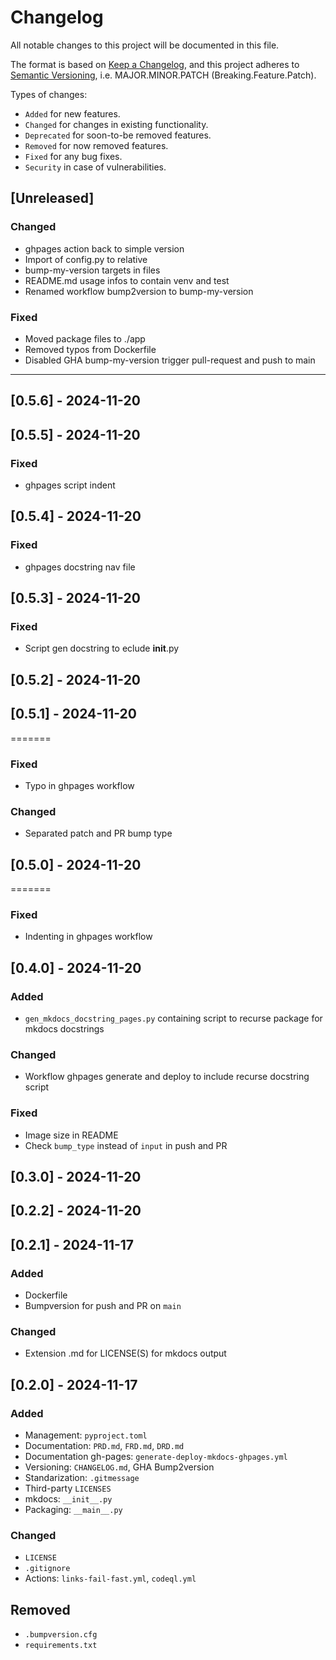 Changelog
===

All notable changes to this project will be documented in this file.

The format is based on [Keep a Changelog](https://keepachangelog.com/en/1.0.0/),
and this project adheres to [Semantic Versioning](https://semver.org/spec/v2.0.0.html), i.e. MAJOR.MINOR.PATCH (Breaking.Feature.Patch).

Types of changes:

- `Added` for new features.
- `Changed` for changes in existing functionality.
- `Deprecated` for soon-to-be removed features.
- `Removed` for now removed features.
- `Fixed` for any bug fixes.
- `Security` in case of vulnerabilities.

[Unreleased]
---

### Changed

- ghpages action back to simple version
- Import of config.py to relative
- bump-my-version targets in files
- README.md usage infos to contain venv and test
- Renamed workflow bump2version to bump-my-version

### Fixed

- Moved package files to ./app
- Removed typos from Dockerfile
- Disabled GHA bump-my-version trigger pull-request and push to main

---

[0.5.6] - 2024-11-20
---

[0.5.5] - 2024-11-20
---

### Fixed

- ghpages script indent

[0.5.4] - 2024-11-20
---

### Fixed

- ghpages docstring nav file

[0.5.3] - 2024-11-20
---

### Fixed

- Script gen docstring to eclude __init__.py

[0.5.2] - 2024-11-20
---

[0.5.1] - 2024-11-20
---
=======

### Fixed

- Typo in ghpages workflow

### Changed

- Separated patch and PR bump type

[0.5.0] - 2024-11-20
---
=======

### Fixed

- Indenting in ghpages workflow

[0.4.0] - 2024-11-20
---

### Added

- `gen_mkdocs_docstring_pages.py` containing script to recurse package for mkdocs docstrings

### Changed

- Workflow ghpages generate and deploy to include recurse docstring script

### Fixed

- Image size in README
- Check `bump_type` instead of `input` in push and PR

[0.3.0] - 2024-11-20
---

[0.2.2] - 2024-11-20
---

[0.2.1] - 2024-11-17
---

### Added

- Dockerfile
- Bumpversion for push and PR on `main`

### Changed

- Extension .md for LICENSE(S) for mkdocs output

[0.2.0] - 2024-11-17
---

### Added

- Management: `pyproject.toml`
- Documentation: `PRD.md`, `FRD.md`, `DRD.md`
- Documentation gh-pages: `generate-deploy-mkdocs-ghpages.yml` 
- Versioning: `CHANGELOG.md`, GHA Bump2version
- Standarization: `.gitmessage`
- Third-party `LICENSES`
- mkdocs: `__init__.py`
- Packaging: `__main__.py`

### Changed

- `LICENSE`
- `.gitignore`
- Actions: `links-fail-fast.yml`, `codeql.yml`

## Removed

- `.bumpversion.cfg`
- `requirements.txt`

